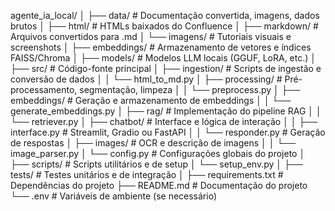 agente_ia_local/
│
├── data/                      # Documentação convertida, imagens, dados brutos
│   ├── html/                  # HTMLs baixados do Confluence
│   ├── markdown/              # Arquivos convertidos para .md
│   └── imagens/               # Tutoriais visuais e screenshots
│
├── embeddings/                # Armazenamento de vetores e índices FAISS/Chroma
│
├── models/                    # Modelos LLM locais (GGUF, LoRA, etc.)
│
├── src/                       # Código-fonte principal
│   ├── ingestion/             # Scripts de ingestão e conversão de dados
│   │   └── html_to_md.py
│   ├── processing/            # Pré-processamento, segmentação, limpeza
│   │   └── preprocess.py
│   ├── embeddings/            # Geração e armazenamento de embeddings
│   │   └── generate_embeddings.py
│   ├── rag/                   # Implementação do pipeline RAG
│   │   └── retriever.py
│   ├── chatbot/               # Interface e lógica de interação
│   │   ├── interface.py       # Streamlit, Gradio ou FastAPI
│   │   └── responder.py       # Geração de respostas
│   ├── images/                # OCR e descrição de imagens
│   │   └── image_parser.py
│   └── config.py              # Configurações globais do projeto
│
├── scripts/                   # Scripts utilitários e de setup
│   └── setup_env.py
│
├── tests/                     # Testes unitários e de integração
│
├── requirements.txt           # Dependências do projeto
├── README.md                  # Documentação do projeto
└── .env                       # Variáveis de ambiente (se necessário)